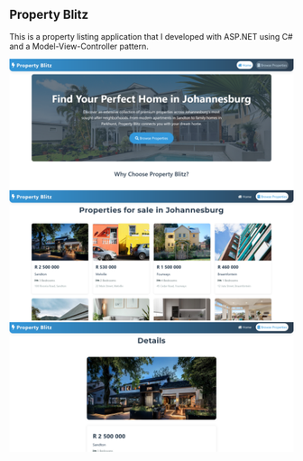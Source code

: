 ## Property Blitz

This is a property listing application that I developed with ASP.NET using C# and a Model-View-Controller pattern.

![Landing page](demo-images/1.png)
![Listings page](demo-images/2.png)
![Details page](demo-images/3.png)
